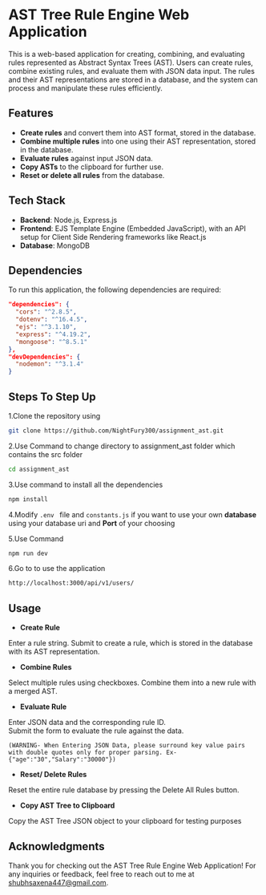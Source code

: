 # AST Tree Rule Engine Web Application

This is a web-based application for creating, combining, and evaluating rules represented as Abstract Syntax Trees (AST). Users can create rules, combine existing rules, and evaluate them with JSON data input. The rules and their AST representations are stored in a database, and the system can process and manipulate these rules efficiently.

## Features
- **Create rules** and convert them into AST format, stored in the database.
- **Combine multiple rules** into one using their AST representation, stored in the database.
- **Evaluate rules** against input JSON data.
- **Copy ASTs** to the clipboard for further use.
- **Reset or delete all rules** from the database.

## Tech Stack
- **Backend**: Node.js, Express.js
- **Frontend**: EJS Template Engine (Embedded JavaScript), with an API setup for Client Side Rendering frameworks like React.js
- **Database**: MongoDB

## Dependencies
To run this application, the following dependencies are required:
```json
"dependencies": {
  "cors": "^2.8.5",
  "dotenv": "^16.4.5",
  "ejs": "^3.1.10",
  "express": "^4.19.2",
  "mongoose": "^8.5.1"
},
"devDependencies": {
  "nodemon": "^3.1.4"
}
```

## Steps To Step Up

1.Clone the repository using
```sh
git clone https://github.com/NightFury300/assignment_ast.git
```
2.Use Command to change directory to assignment_ast folder which contains the src folder
```sh
cd assignment_ast
```

3.Use command to install all the dependencies
```sh 
npm install
```

4.Modify ```.env ``` file and ```constants.js``` if you want to use your own **database** using your database uri and **Port** of your choosing

5.Use Command
```sh 
npm run dev
```

6.Go to to use the application
```sh 
http://localhost:3000/api/v1/users/
```

## Usage

- **Create Rule**

Enter a rule string.
Submit to create a rule, which is stored in the database with its AST representation.

- **Combine Rules**

Select multiple rules using checkboxes.
Combine them into a new rule with a merged AST.

- **Evaluate Rule**

Enter JSON data and the corresponding rule ID.  
Submit the form to evaluate the rule against the data.  

```(WARNING- When Entering JSON Data, please surround key value pairs with double quotes only for proper parsing. Ex- {"age":"30","Salary":"30000"})```

- **Reset/ Delete Rules**

Reset the entire rule database by pressing the Delete All Rules button.

- **Copy AST Tree to Clipboard**

Copy the AST Tree JSON object to your clipboard for testing purposes

## Acknowledgments
Thank you for checking out the AST Tree Rule Engine Web Application! For any inquiries or feedback, feel free to reach out to me at [shubhsaxena447@gmail.com](mailto:shubhsaxena447@gmail.com).
